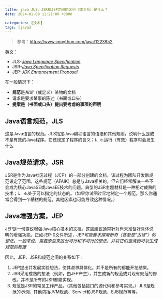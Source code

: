```yaml
---
title: java JLS、JSR和JEP之间的区别（或关系）是什么？
date: 2024-01-08 11:21:00 +0800

categories: [技术]
tags: [java]
---
```


> 参考：https://www.cnpython.com/java/1223952

英文：

- JLS-[*Java Language Specification*](https://docs.oracle.com/javase/specs/jls/se9/html/index.html)
- JSR-[*Java Specification Requests*](https://jcp.org/aboutJava/communityprocess/final/jsr376/index.html)
- JEP-[*JDK Enhancement Proposal*](http://openjdk.java.net/jeps/0)

在一般情况下：

- **规范**是*指定*（或定义）某物的文档
- 请求是要求某事的陈述（书面或口头）
- **提案是（书面或口头）提出要考虑的事项的声明**

## Java语言规范，JLS

这是Java语言的规范。JLS指定Java编程语言的语法和其他规则，说明什么是或不是有效的Java程序。它还规定了程序的含义；i、e.运行（有效）程序时会发生什么

## Java规范请求，JSR

JSR是作为Java社区过程（JCP）的一部分创建的文档，该过程为团队开发新规范设定了范围。这些规范（AFAIK）总是与Java相关的，但它们经常解决一些不会成为核心JavaSE或JavaEE技术的问题。典型的JSR主题材料是一种相对成熟的技术；i、 e.处于可以指定的状态的。（如果你试图过早地制定一个规范，那么你通常会得到一个糟糕的规范。其他因素也可能导致这种情况。）

## Java增强方案，JEP

JEP是一份提议增强Java核心技术的文档。这些建议通常针对尚未准备好具体说明的增强功能。正如JEP-0文件所述，JEP*可能要求探索新奇（甚至是“古怪”）的想法。一般来说，需要原型来区分可行和不可行的想法，并将它们澄清到可以生成规范的程度*

因此，JEP、JSR和规范之间的关系如下：

1. JEP提出并发展实验想法，使其*能够*具体化。并不是所有的都能开花结果。
2. JSR采用成熟的想法（例如，由JEP产生），并生成新的规范或对现有规范的修改。并不是所有的JSR都能实现。
3. 规范是JSR的常见工作产品。（其他包括接口的源代码和参考实现。）JLS是规范的*示例*。其他包括JVM规范、Servlet和JSP规范、EJB规范等等。
